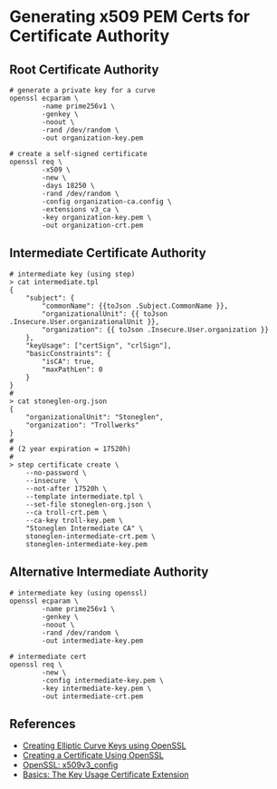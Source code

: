 Generating x509 PEM Certs for Certificate Authority
===================================================

Root Certificate Authority
--------------------------

```
# generate a private key for a curve
openssl ecparam \
        -name prime256v1 \
        -genkey \
        -noout \
        -rand /dev/random \
        -out organization-key.pem

# create a self-signed certificate
openssl req \
        -x509 \
        -new \
        -days 18250 \
        -rand /dev/random \
        -config organization-ca.config \
        -extensions v3_ca \
        -key organization-key.pem \
        -out organization-crt.pem
```

Intermediate Certificate Authority
----------------------------------

```
# intermediate key (using step)
> cat intermediate.tpl
{
    "subject": {
        "commonName": {{toJson .Subject.CommonName }},
        "organizationalUnit": {{ toJson .Insecure.User.organizationalUnit }},
        "organization": {{ toJson .Insecure.User.organization }}
    },
    "keyUsage": ["certSign", "crlSign"],
    "basicConstraints": {
        "isCA": true,
        "maxPathLen": 0
    }
}
#
> cat stoneglen-org.json
{
    "organizationalUnit": "Stoneglen",
    "organization": "Trollwerks"
}
#
# (2 year expiration = 17520h)
#
> step certificate create \
    --no-password \
    --insecure  \
    --not-after 17520h \
    --template intermediate.tpl \
    --set-file stoneglen-org.json \
    --ca troll-crt.pem \
    --ca-key troll-key.pem \
    "Stoneglen Intermediate CA" \
    stoneglen-intermediate-crt.pem \
    stoneglen-intermediate-key.pem

```

Alternative Intermediate Authority
----------------------------------

```
# intermediate key (using openssl)
openssl ecparam \
        -name prime256v1 \
        -genkey \
        -noout \
        -rand /dev/random \
        -out intermediate-key.pem

# intermediate cert
openssl req \
        -new \
        -config intermediate-key.pem \
        -key intermediate-key.pem \
        -out intermediate-crt.pem
```


References
----------

* [Creating Elliptic Curve Keys using
  OpenSSL](https://www.scottbrady91.com/openssl/creating-elliptical-curve-keys-using-openssl)
* [Creating a Certificate Using
  OpenSSL](https://sockettools.com/kb/creating-certificate-using-openssl/)
* [OpenSSL: x509v3_config](https://www.openssl.org/docs/manmaster/man5/x509v3_config.html)
* [Basics: The Key Usage Certificate
  Extension](https://www.gradenegger.eu/en/basics-the-key-usage-certificate-extension/)

